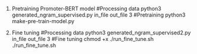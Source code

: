 1. Pretraining Promoter-BERT model
#Processing data
python3 generated_ngram_supervised.py in_file out_file 3
#Pretraining
python3 make-pre-train-model.py

2. Fine tuning
#Processing data
python3 generated_ngram_supervised2.py in_file out_file 3
#Fine tuning
chmod +x ./run_fine_tune.sh
./run_fine_tune.sh

